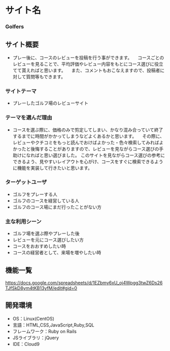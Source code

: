 
# サイト名
### Golfers

## サイト概要
- プレー後に、コースのレビューを投稿を行う事ができます。
　コースごとのレビューを見ることで、平均評価やレビュー内容をもとにコース選びに役立てて貰えればと思います。
　また、コメントもおこなえますので、投稿者に対して質問等もできます。

### サイトテーマ
- プレーしたゴルフ場のレビューサイト

### テーマを選んだ理由
- コースを選ぶ際に、価格のみで剪定してしまい、かなり混み合っていて終了するまでに時間がかかってしまうなどよくあるかと思います。
　その際に、レビューやクチコミをもっと読んでおけばよかった・色々検索してみればよかったと後悔することがありますので、レビューを見ながらコース選びの手助けになればと思い選びました。
  このサイトを見ながらコース選びの参考にできるよう、見やすいレイアウトを心がけ、コースをすぐに検索できるように機能を実装して行きたいと思います。
 
### ターゲットユーザ
- ゴルフをプレーする人
- ゴルフのコースを経営している人
- ゴルフのコース場にまだ行ったことがない方

### 主な利用シーン
- ゴルフ場を選ぶ際やプレーした後
- レビューを元にコース選びしたい方
- コースをおおすめしたい時
- コースの経営者として、来場を増やしたい時

## 機能一覧
<https://docs.google.com/spreadsheets/d/1EZbmy6xU_oj4Wpgg3twZ6Ds26TJfSkD8ym4tKB13yfM/edit#gid=0>

## 開発環境
- OS：Linux(CentOS)
- 言語：HTML,CSS,JavaScript,Ruby,SQL
- フレームワーク：Ruby on Rails
- JSライブラリ：jQuery
- IDE：Cloud9